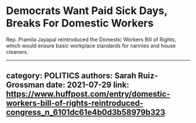 # Democrats Want Paid Sick Days, Breaks For Domestic Workers

Rep. Pramila Jayapal reintroduced the Domestic Workers Bill of Rights, which would ensure basic workplace standards for nannies and house cleaners.

---
category: POLITICS
authors: Sarah Ruiz-Grossman
date: 2021-07-29
link: https://www.huffpost.com/entry/domestic-workers-bill-of-rights-reintroduced-congress_n_6101dc61e4b0d3b58979b323
---
